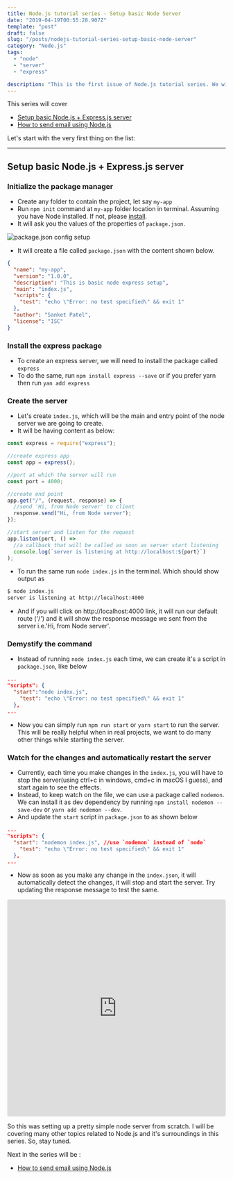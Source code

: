 ```yaml
---
title: Node.js tutorial series - Setup basic Node Server
date: "2019-04-19T00:55:28.907Z"
template: "post"
draft: false
slug: "/posts/nodejs-tutorial-series-setup-basic-node-server"
category: "Node.js"
tags:
  - "node"
  - "server"
  - "express"

description: "This is the first issue of Node.js tutorial series. We will setup basic Node Server from an empty folder using express.js"
---
```


This series will cover

- [Setup basic Node.js + Express.js server](#setup-basic-nodejs--expressjs-server)
- [How to send email using Node.js](https://3sanket3.com/posts/how-to-send-email-in-nodejs)

Let's start with the very first thing on the list:

---

## Setup basic Node.js + Express.js server

### Initialize the package manager

- Create any folder to contain the project, let say `my-app`
- Run `npm init` command at `my-app` folder location in terminal. Assuming you have Node installed. If not, please [install](https://nodejs.org/).
- It will ask you the values of the properties of `package.json`.

![package.json config setup](/media/npm-init.PNG)

- It will create a file called `package.json` with the content shown below.

```json
{
  "name": "my-app",
  "version": "1.0.0",
  "description": "This is basic node express setup",
  "main": "index.js",
  "scripts": {
    "test": "echo \"Error: no test specified\" && exit 1"
  },
  "author": "Sanket Patel",
  "license": "ISC"
}
```

### Install the express package

- To create an express server, we will need to install the package called `express`
- To do the same, run `npm install express --save` or if you prefer yarn then run `yan add express`

### Create the server

- Let's create `index.js`, which will be the main and entry point of the node server we are going to create.
- It will be having content as below:

```javascript
const express = require("express");

//create express app
const app = express();

//port at which the server will run
const port = 4000;

//create end point
app.get("/", (request, response) => {
  //send 'Hi, from Node server' to client
  response.send("Hi, from Node server");
});

//start server and listen for the request
app.listen(port, () =>
  //a callback that will be called as soon as server start listening
  console.log(`server is listening at http://localhost:${port}`)
);
```

- To run the same run `node index.js` in the terminal. Which should show output as

```bash
$ node index.js
server is listening at http://localhost:4000
```

- And if you will click on http://localhost:4000 link, it will run our default route ('/') and it will show the response message we sent from the server i.e.'Hi, from Node server'.

### Demystify the command

- Instead of running `node index.js` each time, we can create it's a script in `package.json`, like below

```json
...
"scripts": {
  "start":"node index.js",
    "test": "echo \"Error: no test specified\" && exit 1"
  },
...
```

- Now you can simply run `npm run start` or `yarn start` to run the server. This will be really helpful when in real projects, we want to do many other things while starting the server.

### Watch for the changes and automatically restart the server

- Currently, each time you make changes in the `index.js`, you will have to stop the server(using ctrl+c in windows, cmd+c in macOS I guess), and start again to see the effects.
- Instead, to keep watch on the file, we can use a package called `nodemon`. We can install it as dev dependency by running `npm install nodemon --save-dev` or `yarn add nodemon --dev`.
- And update the `start` script in `package.json` to as shown below

```json
...
"scripts": {
  "start": "nodemon index.js", //use `nodemon` instead of `node`
    "test": "echo \"Error: no test specified\" && exit 1"
  },
...
```

- Now as soon as you make any change in the `index.json`, it will automatically detect the changes, it will stop and start the server. Try updating the response message to test the same.

<p style="text-align:center">
<iframe src="https://codesandbox.io/embed/79wz0k0v1?fontsize=14" title="Setup Basic Node.js Server" style="width:100%; height:500px; border:0; border-radius: 4px; overflow:hidden;" sandbox="allow-modals allow-forms allow-popups allow-scripts allow-same-origin"></iframe>
</p>

So this was setting up a pretty simple node server from scratch. I will be covering many other topics related to Node.js and it's surroundings in this series. So, stay tuned.

Next in the series will be :

- [How to send email using Node.js](https://3sanket3.com/posts/how-to-send-email-in-nodejs)
